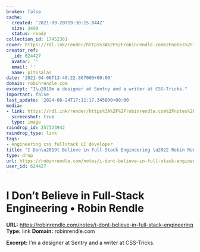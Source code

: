 ```yaml
---
broken: false
cache:
  created: '2021-09-20T19:30:15.044Z'
  size: 3490
  status: ready
collection_id: 17452361
cover: https://rdl.ink/render/https%3A%2F%2Frobinrendle.com%2Fnotes%2Fi-dont-believe-in-full-stack-engineering
creator_ref:
  _id: 624427
  avatar: ''
  email: ''
  name: pitosalas
date: '2021-04-06T13:40:22.867000+00:00'
domain: robinrendle.com
excerpt: "I\u2019m a designer at Sentry and a writer at CSS-Tricks."
important: false
last_update: '2024-06-24T17:11:17.345000+00:00'
media:
- link: https://rdl.ink/render/https%3A%2F%2Frobinrendle.com%2Fnotes%2Fi-dont-believe-in-full-stack-engineering
  screenshot: true
  type: image
raindrop_id: 257323942
raindrop_type: link
tags:
- engineering css fullstack UI developer
title: "I Don\u2019t Believe in Full-Stack Engineering \u2022 Robin Rendle"
type: drop
url: https://robinrendle.com/notes/i-dont-believe-in-full-stack-engineering
user_id: 624427
---
```


# I Don’t Believe in Full-Stack Engineering • Robin Rendle

**URL:** https://robinrendle.com/notes/i-dont-believe-in-full-stack-engineering
**Type:** link
**Domain:** robinrendle.com

**Excerpt:** I’m a designer at Sentry and a writer at CSS-Tricks.

